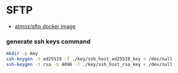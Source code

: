 # SFTP

- [atmoz/sftp docker image](https://hub.docker.com/r/atmoz/sftp)

### generate ssh keys command

```sh
mkdir -p key
ssh-keygen -t ed25519 -f ./key/ssh_host_ed25519_key < /dev/null
ssh-keygen -t rsa -b 4096 -f ./key/ssh_host_rsa_key < /dev/null
```

